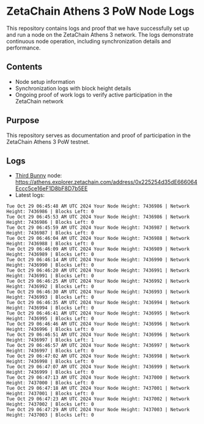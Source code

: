 # ZetaChain Athens 3 PoW Node Logs
This repository contains logs and proof that we have successfully set up and run a node on the ZetaChain Athens 3 network. The logs demonstrate continuous node operation, including synchronization details and performance.

## Contents
- Node setup information
- Synchronization logs with block height details
- Ongoing proof of work logs to verify active participation in the ZetaChain network

## Purpose
This repository serves as documentation and proof of participation in the ZetaChain Athens 3 PoW testnet.

## Logs

- [Third Bunny](https://thirdbunny.xyz/) node: https://athens.explorer.zetachain.com/address/0x225254d35dE666064Eccc5ce16eF1D8bF8D7b5EE
- Latest logs:
```
Tue Oct 29 06:45:48 AM UTC 2024 Your Node Height: 7436986 | Network Height: 7436986 | Blocks Left: 0
Tue Oct 29 06:45:53 AM UTC 2024 Your Node Height: 7436986 | Network Height: 7436986 | Blocks Left: 0
Tue Oct 29 06:45:59 AM UTC 2024 Your Node Height: 7436987 | Network Height: 7436987 | Blocks Left: 0
Tue Oct 29 06:46:04 AM UTC 2024 Your Node Height: 7436988 | Network Height: 7436988 | Blocks Left: 0
Tue Oct 29 06:46:09 AM UTC 2024 Your Node Height: 7436989 | Network Height: 7436989 | Blocks Left: 0
Tue Oct 29 06:46:14 AM UTC 2024 Your Node Height: 7436990 | Network Height: 7436990 | Blocks Left: 0
Tue Oct 29 06:46:20 AM UTC 2024 Your Node Height: 7436991 | Network Height: 7436991 | Blocks Left: 0
Tue Oct 29 06:46:25 AM UTC 2024 Your Node Height: 7436992 | Network Height: 7436992 | Blocks Left: 0
Tue Oct 29 06:46:30 AM UTC 2024 Your Node Height: 7436993 | Network Height: 7436993 | Blocks Left: 0
Tue Oct 29 06:46:35 AM UTC 2024 Your Node Height: 7436994 | Network Height: 7436994 | Blocks Left: 0
Tue Oct 29 06:46:41 AM UTC 2024 Your Node Height: 7436995 | Network Height: 7436995 | Blocks Left: 0
Tue Oct 29 06:46:46 AM UTC 2024 Your Node Height: 7436996 | Network Height: 7436996 | Blocks Left: 0
Tue Oct 29 06:46:51 AM UTC 2024 Your Node Height: 7436996 | Network Height: 7436997 | Blocks Left: 1
Tue Oct 29 06:46:57 AM UTC 2024 Your Node Height: 7436997 | Network Height: 7436997 | Blocks Left: 0
Tue Oct 29 06:47:02 AM UTC 2024 Your Node Height: 7436998 | Network Height: 7436998 | Blocks Left: 0
Tue Oct 29 06:47:07 AM UTC 2024 Your Node Height: 7436999 | Network Height: 7436999 | Blocks Left: 0
Tue Oct 29 06:47:13 AM UTC 2024 Your Node Height: 7437000 | Network Height: 7437000 | Blocks Left: 0
Tue Oct 29 06:47:18 AM UTC 2024 Your Node Height: 7437001 | Network Height: 7437001 | Blocks Left: 0
Tue Oct 29 06:47:23 AM UTC 2024 Your Node Height: 7437002 | Network Height: 7437002 | Blocks Left: 0
Tue Oct 29 06:47:29 AM UTC 2024 Your Node Height: 7437003 | Network Height: 7437003 | Blocks Left: 0
```
